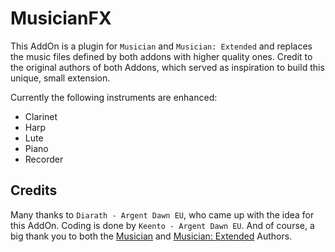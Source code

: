 # MusicianFX

This AddOn is a plugin for `Musician` and `Musician: Extended` and replaces the music files defined by both addons with higher quality ones.
Credit to the original authors of both Addons, which served as inspiration to build this unique, small extension.

Currently the following instruments are enhanced:

* Clarinet
* Harp
* Lute
* Piano
* Recorder

## Credits

Many thanks to `Diarath - Argent Dawn EU`, who came up with the idea for this AddOn.
Coding is done by `Keento - Argent Dawn EU`.
And of course, a big thank you to both the [Musician](https://github.com/LenweSaralonde/Musician) and [Musician: Extended](https://github.com/LenweSaralonde/MusicianExtended/) Authors.
